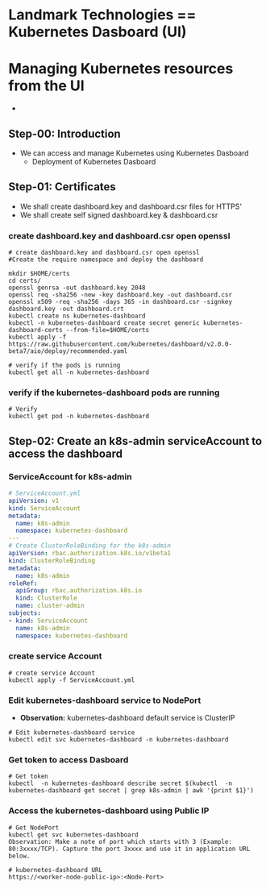 
# Landmark Technologies == Kubernetes Dasboard (UI)
# Managing Kubernetes resources from the UI
- 

## Step-00: Introduction
- We can access and manage Kubernetes using Kubernetes Dasboard
  - Deployment of Kubernetes Dasboard

## Step-01: Certificates 
- We shall create dashboard.key and dashboard.csr files for HTTPS'
- We shall create self signed dashboard.key & dashboard.csr
### create dashboard.key and dashboard.csr open openssl
```
# create dashboard.key and dashboard.csr open openssl 
#Create the require namespace and deploy the dashboard

mkdir $HOME/certs
cd certs/
openssl genrsa -out dashboard.key 2048
openssl req -sha256 -new -key dashboard.key -out dashboard.csr
openssl x509 -req -sha256 -days 365 -in dashboard.csr -signkey dashboard.key -out dashboard.crt
kubectl create ns kubernetes-dashboard
kubectl -n kubernetes-dashboard create secret generic kubernetes-dashboard-certs --from-file=$HOME/certs
kubectl apply -f https://raw.githubusercontent.com/kubernetes/dashboard/v2.0.0-beta7/aio/deploy/recommended.yaml

# verify if the pods is running
kubectl get all -n kubernetes-dashboard
```
### verify if the kubernetes-dashboard pods are  running
```
# Verify  
kubectl get pod -n kubernetes-dashboard
```
## Step-02: Create an k8s-admin serviceAccount to access the dashboard
### ServiceAccount for k8s-admin
```yml
# ServiceAccount.yml
apiVersion: v1
kind: ServiceAccount
metadata:
  name: k8s-admin
  namespace: kubernetes-dashboard
---
# Create ClusterRoleBinding for the k8s-admin
apiVersion: rbac.authorization.k8s.io/v1beta1
kind: ClusterRoleBinding
metadata:
  name: k8s-admin
roleRef:
  apiGroup: rbac.authorization.k8s.io
  kind: ClusterRole
  name: cluster-admin
subjects:
- kind: ServiceAccount
  name: k8s-admin
  namespace: kubernetes-dashboard
```
### create service Account
```
# create service Account
kubectl apply -f ServiceAccount.yml 
```
### Edit kubernetes-dashboard service to NodePort
- **Observation:** kubernetes-dashboard default service is ClusterIP 
```
# Edit kubernetes-dashboard service 
kubectl edit svc kubernetes-dashboard -n kubernetes-dashboard
```
### Get token to access Dasboard 
```
# Get token
kubectl  -n kubernetes-dashboard describe secret $(kubectl  -n kubernetes-dashboard get secret | grep k8s-admin | awk '{print $1}')
```

### Access the kubernetes-dashboard using Public IP
```
# Get NodePort
kubectl get svc kubernetes-dashboard
Observation: Make a note of port which starts with 3 (Example: 80:3xxxx/TCP). Capture the port 3xxxx and use it in application URL below. 

# kubernetes-dashboard URL
https://<worker-node-public-ip>:<Node-Port>
```


